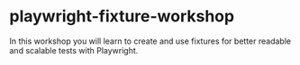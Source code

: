 # playwright-fixture-workshop
In this workshop you will learn to create and use fixtures for better readable and scalable tests with Playwright.
